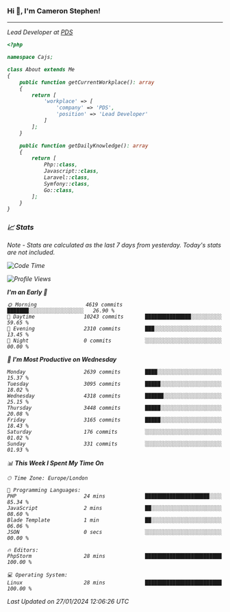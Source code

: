### Hi 👋, I'm Cameron Stephen!
<hr>
<p><em>Lead Developer at <a href="https://prindatasolutions.co.uk">PDS</a></p>


```php
<?php

namespace Cajs;

class About extends Me
{
    public function getCurrentWorkplace(): array
    {
        return [
            'workplace' => [
                'company' => 'PDS',
                'position' => 'Lead Developer'
            ]
        ];
    }

    public function getDailyKnowledge(): array
    {
        return [
            Php::class,
            Javascript::class,
            Laravel::class,
            Symfony::class,
            Go::class,
        ];
    }
}
```

### 📈 Stats
<p><em>Note - Stats are calculated as the last 7 days from yesterday. Today's stats are not included.</em></p>


<!--START_SECTION:waka-->
![Code Time](http://img.shields.io/badge/Code%20Time-3%2C646%20hrs%2019%20mins-blue)

![Profile Views](http://img.shields.io/badge/Profile%20Views-0-blue)

**I'm an Early 🐤** 

```text
🌞 Morning                4619 commits        ███████░░░░░░░░░░░░░░░░░░   26.90 % 
🌆 Daytime                10243 commits       ███████████████░░░░░░░░░░   59.65 % 
🌃 Evening                2310 commits        ███░░░░░░░░░░░░░░░░░░░░░░   13.45 % 
🌙 Night                  0 commits           ░░░░░░░░░░░░░░░░░░░░░░░░░   00.00 % 
```
📅 **I'm Most Productive on Wednesday** 

```text
Monday                   2639 commits        ████░░░░░░░░░░░░░░░░░░░░░   15.37 % 
Tuesday                  3095 commits        █████░░░░░░░░░░░░░░░░░░░░   18.02 % 
Wednesday                4318 commits        ██████░░░░░░░░░░░░░░░░░░░   25.15 % 
Thursday                 3448 commits        █████░░░░░░░░░░░░░░░░░░░░   20.08 % 
Friday                   3165 commits        █████░░░░░░░░░░░░░░░░░░░░   18.43 % 
Saturday                 176 commits         ░░░░░░░░░░░░░░░░░░░░░░░░░   01.02 % 
Sunday                   331 commits         ░░░░░░░░░░░░░░░░░░░░░░░░░   01.93 % 
```


📊 **This Week I Spent My Time On** 

```text
🕑︎ Time Zone: Europe/London

💬 Programming Languages: 
PHP                      24 mins             █████████████████████░░░░   85.34 % 
JavaScript               2 mins              ██░░░░░░░░░░░░░░░░░░░░░░░   08.60 % 
Blade Template           1 min               ██░░░░░░░░░░░░░░░░░░░░░░░   06.06 % 
JSON                     0 secs              ░░░░░░░░░░░░░░░░░░░░░░░░░   00.00 % 

🔥 Editors: 
PhpStorm                 28 mins             █████████████████████████   100.00 % 

💻 Operating System: 
Linux                    28 mins             █████████████████████████   100.00 % 
```


 Last Updated on 27/01/2024 12:06:26 UTC
<!--END_SECTION:waka-->
